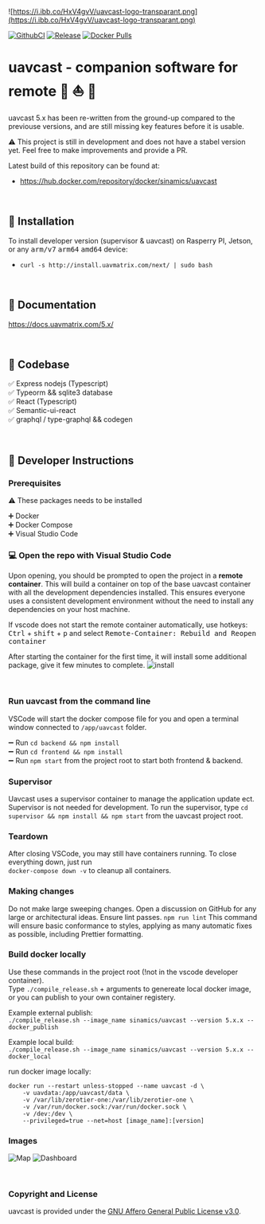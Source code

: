![https://i.ibb.co/HxV4gvV/uavcast-logo-transparant.png](https://i.ibb.co/HxV4gvV/uavcast-logo-transparant.png)

[![GithubCI](https://github.com/sinamics/uavcast/workflows/Build%20Container/badge.svg)](https://github.com/sinamics/uavcast/actions)
[![Release](https://img.shields.io/github/v/release/sinamics/uavcast.svg)](https://github.com/sinamics/uavcast/releases/latest)
[![Docker Pulls](https://img.shields.io/docker/pulls/sinamics/uavcast.svg)](https://hub.docker.com/r/sinamics/uavcast/)

# uavcast - companion software for remote :helicopter: :boat: :red_car:

uavcast 5.x has been re-written from the ground-up compared to the previouse versions, and are still missing key features before it is usable.

:warning: This project is still in development and does not have a stabel version yet. Feel free to make improvements and provide a PR.

Latest build of this repository can be found at:

- https://hub.docker.com/repository/docker/sinamics/uavcast

<br />

## :whale: Installation

To install developer version (supervisor & uavcast) on Rasperry PI, Jetson, or any <kbd>arm/v7</kbd> <kbd>arm64</kbd> <kbd>amd64</kbd> device:

- `curl -s http://install.uavmatrix.com/next/ | sudo bash`

<br />

## :notebook: Documentation

https://docs.uavmatrix.com/5.x/

<br />

## :hammer: Codebase

:white_check_mark: Express nodejs (Typescript)\
:white_check_mark: Typeorm && sqlite3 database\
:white_check_mark: React (Typescript)\
:white_check_mark: Semantic-ui-react\
:white_check_mark: graphql / type-graphql && codegen

<br />

## :wrench: Developer Instructions

### Prerequisites

:warning: These packages needs to be installed

:heavy_plus_sign: Docker\
:heavy_plus_sign: Docker Compose\
:heavy_plus_sign: Visual Studio Code

### :computer: Open the repo with Visual Studio Code

Upon opening, you should be prompted to open the project in a **remote container**. This will build a container on top of the base uavcast container with all the development dependencies installed. This ensures everyone uses a consistent development environment without the need to install any dependencies on your host machine.

If vscode does not start the remote container automatically, use hotkeys: <kbd>Ctrl</kbd> + <kbd>shift</kbd> + <kbd>p</kbd> and select <kbd>Remote-Container: Rebuild and Reopen container</kbd>

After starting the container for the first time, it will install some additional package, give it few minutes to complete.
![install](https://i.ibb.co/6XWg1sV/Skjermbilde-2022-01-19-202346.png)

<br />

### Run uavcast from the command line

VSCode will start the docker compose file for you and open a terminal window connected to `/app/uavcast` folder.

:heavy_minus_sign: Run `cd backend && npm install`\
:heavy_minus_sign: Run `cd frontend && npm install`\
:heavy_minus_sign: Run `npm start` from the project root to start both frontend & backend.

### Supervisor

Uavcast uses a supervisor container to manage the application update ect. Supervisor is not needed for development.
To run the supervisor, type `cd supervisor && npm install && npm start` from the uavcast project root.

### Teardown

After closing VSCode, you may still have containers running. To close everything down, just run\
`docker-compose down -v` to cleanup all containers.

### Making changes

Do not make large sweeping changes. Open a discussion on GitHub for any large or architectural ideas.
Ensure lint passes. `npm run lint` This command will ensure basic conformance to styles, applying as many automatic fixes as possible, including Prettier formatting.

### Build docker locally

Use these commands in the project root (!not in the vscode developer container).\
Type `./compile_release.sh` + arguments to genereate local docker image, or you can publish to your own container registery.

Example external publish:\
`./compile_release.sh --image_name sinamics/uavcast --version 5.x.x --docker_publish`

Example local build:\
`./compile_release.sh --image_name sinamics/uavcast --version 5.x.x --docker_local`

run docker image locally:

```docker
docker run --restart unless-stopped --name uavcast -d \
    -v uavdata:/app/uavcast/data \
    -v /var/lib/zerotier-one:/var/lib/zerotier-one \
    -v /var/run/docker.sock:/var/run/docker.sock \
    -v /dev:/dev \
    --privileged=true --net=host [image_name]:[version]
```

### Images

![Map](https://i.ibb.co/1zZTysD/Skjermbilde-2022-01-19-204037.png)
![Dashboard](https://i.ibb.co/7CpNwQS/Skjermbilde-2022-01-19-204107.png)

<br />

### Copyright and License

uavcast is provided under the [GNU Affero General Public License v3.0](https://github.com/sinamics/uavcast/blob/main/LICENSE).
